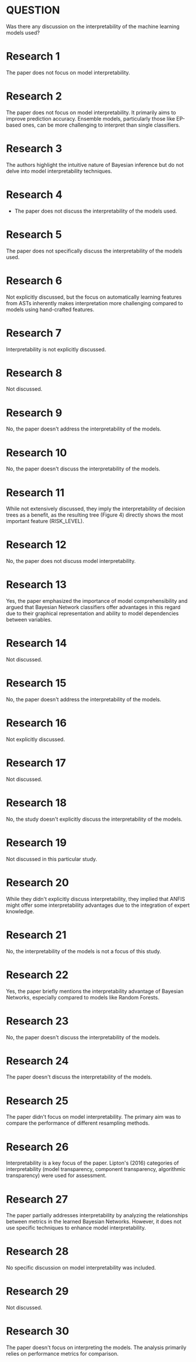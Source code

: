 # QUESTION
Was there any discussion on the interpretability of the machine learning models used?

# Research 1

The paper does not focus on model interpretability.

# Research 2

The paper does not focus on model interpretability. It primarily aims to improve prediction accuracy. Ensemble models, particularly those like EP-based ones, can be more challenging to interpret than single classifiers.

# Research 3

The authors highlight the intuitive nature of Bayesian inference but do not delve into model interpretability techniques.

# Research 4

   - The paper does not discuss the interpretability of the models used.

# Research 5

The paper does not specifically discuss the interpretability of the models used.

# Research 6

Not explicitly discussed, but the focus on automatically learning features from ASTs inherently makes interpretation more challenging compared to models using hand-crafted features.

# Research 7

Interpretability is not explicitly discussed.

# Research 8

Not discussed.

# Research 9

No, the paper doesn't address the interpretability of the models.

# Research 10

No, the paper doesn't discuss the interpretability of the models.

# Research 11

While not extensively discussed, they imply the interpretability of decision trees as a benefit, as the resulting tree (Figure 4) directly shows the most important feature (RISK_LEVEL).

# Research 12

No, the paper does not discuss model interpretability.

# Research 13

Yes, the paper emphasized the importance of model comprehensibility and argued that Bayesian Network classifiers offer advantages in this regard due to their graphical representation and ability to model dependencies between variables.

# Research 14

Not discussed.

# Research 15

No, the paper doesn't address the interpretability of the models.

# Research 16

Not explicitly discussed.

# Research 17

Not discussed.

# Research 18

No, the study doesn't explicitly discuss the interpretability of the models.

# Research 19

Not discussed in this particular study.

# Research 20

While they didn't explicitly discuss interpretability, they implied that ANFIS might offer some interpretability advantages due to the integration of expert knowledge.

# Research 21

No, the interpretability of the models is not a focus of this study.

# Research 22

Yes, the paper briefly mentions the interpretability advantage of Bayesian Networks, especially compared to models like Random Forests.

# Research 23

No, the paper doesn't discuss the interpretability of the models.

# Research 24

The paper doesn't discuss the interpretability of the models.

# Research 25

The paper didn't focus on model interpretability. The primary aim was to compare the performance of different resampling methods.

# Research 26

Interpretability is a key focus of the paper. Lipton's (2016) categories of interpretability (model transparency, component transparency, algorithmic transparency) were used for assessment.

# Research 27

The paper partially addresses interpretability by analyzing the relationships between metrics in the learned Bayesian Networks. However, it does not use specific techniques to enhance model interpretability.

# Research 28

No specific discussion on model interpretability was included.

# Research 29

Not discussed.

# Research 30

The paper doesn't focus on interpreting the models. The analysis primarily relies on performance metrics for comparison.

